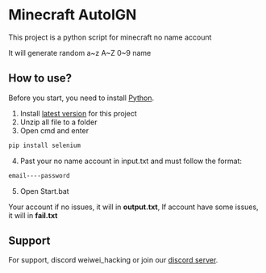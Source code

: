 # Minecraft AutoIGN

This project is a python script for minecraft no name account

It will generate random a\~z A\~Z 0\~9 name

## How to use?

Before you start, you need to install [Python](https://www.python.org/).

1. Install [latest version](https://github.com/weiwei-hacking/Minecraft-AutoIGN/releases/latest) for this project
2. Unzip all file to a folder
3. Open cmd and enter
```bash
pip install selenium
```
4. Past your no name account in input.txt and must follow the format:
```bash
email----password
```
5. Open Start.bat

Your account if no issues, it will in **output.txt**, If account have some issues, it will in **fail.txt**

## Support

For support, discord weiwei_hacking or join our [discord server](https://discord.gg/RMfRfWfGZf).

